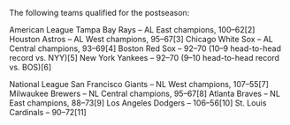 The following teams qualified for the postseason:

American League
Tampa Bay Rays – AL East champions, 100–62[2]
Houston Astros – AL West champions, 95–67[3]
Chicago White Sox – AL Central champions, 93–69[4]
Boston Red Sox – 92–70 (10–9 head-to-head record vs. NYY)[5]
New York Yankees – 92–70 (9–10 head-to-head record vs. BOS)[6]

National League
San Francisco Giants – NL West champions, 107–55[7]
Milwaukee Brewers – NL Central champions, 95–67[8]
Atlanta Braves – NL East champions, 88–73[9]
Los Angeles Dodgers – 106–56[10]
St. Louis Cardinals – 90–72[11]
